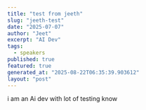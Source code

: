 ```yaml
---
title: "test from jeeth"
slug: "jeeth-test"
date: "2025-07-07"
author: "Jeet"
excerpt: "AI Dev"
tags:
  - speakers
published: true
featured: true
generated_at: "2025-08-22T06:35:39.903612"
layout: "post"
---
```


i am an Ai dev with lot of testing know